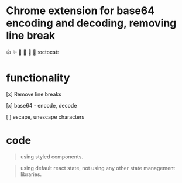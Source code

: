 # Chrome extension for base64 encoding and decoding, removing line break
:+1: :sparkles: :camel: :tada:
:rocket: :metal: :octocat:

# functionality
[x] Remove line breaks

[x] base64 - encode, decode

[ ] escape, unescape characters

# code
> using styled components.

> using default react state, not using any other state management libraries.
